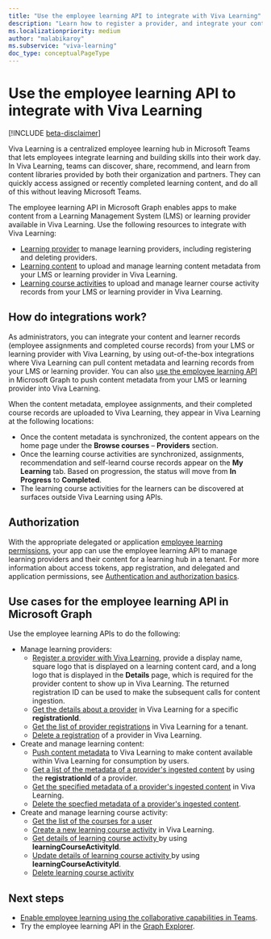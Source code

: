 ```yaml
---
title: "Use the employee learning API to integrate with Viva Learning"
description: "Learn how to register a provider, and integrate your content and learner records from your learning provider to Viva Learning."
ms.localizationpriority: medium
author: "malabikaroy"
ms.subservice: "viva-learning"
doc_type: conceptualPageType
---
```


# Use the employee learning API to integrate with Viva Learning

[!INCLUDE [beta-disclaimer](../../includes/beta-disclaimer.md)]

Viva Learning is a centralized employee learning hub in Microsoft Teams that lets employees integrate learning and building skills into their work day. In Viva Learning, teams can discover, share, recommend, and learn from content libraries provided by both their organization and partners. They can quickly access assigned or recently completed learning content, and do all of this without leaving Microsoft Teams.

The employee learning API in Microsoft Graph enables apps to make content from a Learning Management System (LMS) or learning provider available in Viva Learning. Use the following resources to integrate with Viva Learning:

- [Learning provider](learningprovider.md) to manage learning providers, including registering and deleting providers.
- [Learning content](learningcontent.md) to upload and manage learning content metadata from your LMS or learning provider in Viva Learning.
- [Learning course activities](learningcourseactivity.md) to upload and manage learner course activity records from your LMS or learning provider in Viva Learning.

## How do integrations work?
As administrators, you can integrate your content and learner records (employee assignments and completed course records) from your LMS or learning provider with Viva Learning, by using out-of-the-box integrations where Viva Learning can pull content metadata and learning records from your LMS or learning provider. You can also [use the employee learning API](#use-cases-for-the-employee-learning-api-in-microsoft-graph) in Microsoft Graph to push content metadata from your LMS or learning provider into Viva Learning. 

When the content metadata, employee assignments, and their completed course records are uploaded to Viva Learning, they appear in Viva Learning at the following locations:
- Once the content metadata is synchronized, the content appears on the home page under the **Browse courses** – **Providers** section.
- Once the learning course activities are synchronized, assignments, recommendation and self-learnd course records appear on the **My Learning** tab. Based on progression, the status will move from **In Progress** to **Completed**.
- The learning course activities for the learners can be discovered at surfaces outside Viva Learning using APIs.

## Authorization
With the appropriate delegated or application [employee learning permissions](/graph/permissions-reference#employee-learning-permissions), your app can use the employee learning API to manage learning providers and their content for a learning hub in a tenant. For more information about access tokens, app registration, and delegated and application permissions, see [Authentication and authorization basics](/graph/auth/auth-concepts).


## Use cases for the employee learning API in Microsoft Graph
Use the employee learning APIs to do the following:

- Manage learning providers:
  - [Register a provider with Viva Learning](../api/employeeexperience-post-learningproviders.md), provide a display name, square logo that is displayed on a learning content card, and a long logo that is displayed in the **Details** page, which is required for the provider content to show up in Viva Learning. The returned registration ID can be used to make the subsequent calls for content ingestion.
  - [Get the details about a provider](../api/learningprovider-get.md) in Viva Learning for a specific **registrationId**.  
  - [Get the list of provider registrations](../api/employeeexperience-list-learningproviders.md) in Viva Learning for a tenant.
  - [Delete a registration](../api/employeeexperience-delete-learningproviders.md) of a provider in Viva Learning.
- Create and manage learning content:
  - [Push content metadata](../api/learningcontent-update.md) to Viva Learning to make content available within Viva Learning for consumption by users.  
  - [Get a list of the metadata of a provider's ingested content](../api/learningprovider-list-learningcontents.md) by using the **registrationId** of a provider.  
  - [Get the specified metadata of a provider's ingested content](../api/learningcontent-get.md) in Viva Learning.
  - [Delete the specfied metadata of a provider's ingested content](../api/learningprovider-delete-learningcontents.md).
 - Create and manage learning course activity:
   - [Get the list of the courses for a user](../api/learningcourseactivity-list.md)
   - [Create a new learning course activity](../api/employeeexperienceuser-post-learningcourseactivities.md) in Viva Learning.
   - [Get details of learning course activity ](../api/learningcourseactivity-get.md) by using **learningCourseActivityId**.
   - [Update details of learning course activity ](../api/learningcourseactivity-update.md) by using **learningCourseActivityId**.
   - [Delete learning course activity](../api/learningcourseactivity-delete.md)
   
## Next steps
- [Enable employee learning using the collaborative capabilities in Teams](/graph/teams-concept-overview#enable-employee-learning-using-the-collaborative-capabilities-in-teams).
- Try the employee learning API in the [Graph Explorer](https://developer.microsoft.com/graph/graph-explorer).
